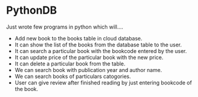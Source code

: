 # PythonDB
Just wrote few programs in python which will.... 
* Add new book to the books table in cloud database.
* It can show the list of the books from the database table to the user.
* It can search a particular book with the bookcode entered by the user.
* It can update price of the particular book with the new price.
* It can delete a particular book from the table. 
* We can search book with publication year and author name.
* We can search books of particulars catogories.
* User can give review after finished reading by just entering bookcode of the book.

